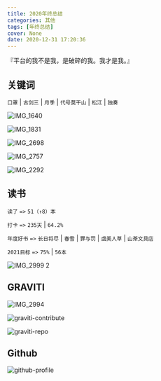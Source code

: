 ```yaml
---
title: 2020年终总结
categories: 其他
tags: [年终总结]
cover: None
date: 2020-12-31 17:20:36
---
```


『平台的我不是我，是破碎的我。我才是我。』

## 关键词

`口罩` | `古剑三` | `月季` | `代号莫干山` | `松江` | `独奏`

![IMG_1640](https://bk-5lian.oss-cn-shanghai.aliyuncs.com/20201231165150-IMG_1640.jpeg)

![IMG_1831](https://bk-5lian.oss-cn-shanghai.aliyuncs.com/20201231164855-IMG_1831.jpeg)

![IMG_2698](https://bk-5lian.oss-cn-shanghai.aliyuncs.com/20201231164526-IMG_2698.png)

![IMG_2757](https://bk-5lian.oss-cn-shanghai.aliyuncs.com/20201231163938-IMG_2757.jpeg)

![IMG_2292](https://bk-5lian.oss-cn-shanghai.aliyuncs.com/20201231164443-IMG_2292.jpeg)

## 读书

`读了` `=>` `51（↑8）本`

`打卡` `=>` `235天` | `64.2%`

`年度好书` `=>` `长日将尽` | `春雪` | `罪与罚` | `虞美人草` | `山茶文具店`

`2021目标` `=>` `75%` | `56本`

![IMG_2999 2](https://bk-5lian.oss-cn-shanghai.aliyuncs.com/20201231170026-IMG_2999%202.jpeg)

## GRAVITI

![IMG_2994](https://bk-5lian.oss-cn-shanghai.aliyuncs.com/20201231161443-IMG_2994.JPG)

![graviti-contribute](https://bk-5lian.oss-cn-shanghai.aliyuncs.com/20201231161457-graviti-contribute.png)

![graviti-repo](https://bk-5lian.oss-cn-shanghai.aliyuncs.com/20201231161554-graviti-repo.png)

## Github

![github-profile](https://bk-5lian.oss-cn-shanghai.aliyuncs.com/20201231161511-github-profile.png)

